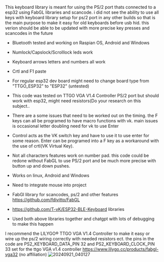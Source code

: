 This keyboard library is meant for using the PS/2 port thats connected to a esp32 using FabGL libraries and scancode. i did not see the ability to use all keys with keyboard library setup for ps/2 port in any other builds so that is the main purpose to make it easy for old keyboards before usb hid. this verion should be able to be updated with more precise key presses and scancodes in the future

* Bluetooth tested and working on Raspian OS, Android and Windows

* Numlock/Capslock/Scrolllock leds work

* Keyboard arrows letters and numbers all work
  
* Crtl and F1 paste

* For regular esp32 dev board might need to change board type from "TTGO_ESP32" to "ESP32" (untested)
  
* This code was tested on TTGO VGA V1.4 Controller PS/2 port but should work with esp32, might need resistors(Do your research on this subject..
  
* There are a some issues that need to be worked out on the timing. the F keys can all be programed to have macro functions with vk. main issues is occasional letter doubling need for vk to use Enter
  
* Control acts as the VK switch key and have to use it to use enter for some reason. Enter can be programed into a F key as a workaround with the use of crtl(VK Virtual Key).
  
* Not all characters features work on number pad. this code could be redone without FabGL to use PS/2 port and be much more precise with button up and down pushes.
* Works on linux, Android and Windows

* Need to integrate mouse into project

* FabGl library for scancodes, ps/2 and other features https://github.com/fdivitto/FabGL
* https://github.com/T-vK/ESP32-BLE-Keyboard libraries 

* Used both above libraries together and chatgpt with lots of debugging to make this happen

I recommend the LILYGO® TTGO VGA V1.4 Controller to make it easy or wire up the ps/2 wiring correctly with needed resistors ect. the pins in the code are  PS2_KEYBOARD_DATA_PIN 32
and PS2_KEYBOARD_CLOCK_PIN 33 set for the ttgo VGA v1.4 controller https://www.lilygo.cc/products/fabgl-vga32 (no affiliation)
![20240921_040127](https://github.com/user-attachments/assets/38654779-f7c5-438c-9aa3-c6c1fbf4c5e9)
